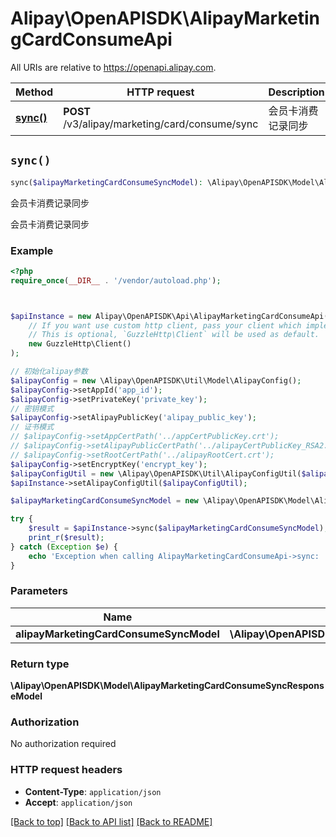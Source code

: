 # Alipay\OpenAPISDK\AlipayMarketingCardConsumeApi

All URIs are relative to https://openapi.alipay.com.

Method | HTTP request | Description
------------- | ------------- | -------------
[**sync()**](AlipayMarketingCardConsumeApi.md#sync) | **POST** /v3/alipay/marketing/card/consume/sync | 会员卡消费记录同步


## `sync()`

```php
sync($alipayMarketingCardConsumeSyncModel): \Alipay\OpenAPISDK\Model\AlipayMarketingCardConsumeSyncResponseModel
```

会员卡消费记录同步

会员卡消费记录同步

### Example

```php
<?php
require_once(__DIR__ . '/vendor/autoload.php');



$apiInstance = new Alipay\OpenAPISDK\Api\AlipayMarketingCardConsumeApi(
    // If you want use custom http client, pass your client which implements `GuzzleHttp\ClientInterface`.
    // This is optional, `GuzzleHttp\Client` will be used as default.
    new GuzzleHttp\Client()
);

// 初始化alipay参数
$alipayConfig = new \Alipay\OpenAPISDK\Util\Model\AlipayConfig();
$alipayConfig->setAppId('app_id');
$alipayConfig->setPrivateKey('private_key');
// 密钥模式
$alipayConfig->setAlipayPublicKey('alipay_public_key');
// 证书模式
// $alipayConfig->setAppCertPath('../appCertPublicKey.crt');
// $alipayConfig->setAlipayPublicCertPath('../alipayCertPublicKey_RSA2.crt');
// $alipayConfig->setRootCertPath('../alipayRootCert.crt');
$alipayConfig->setEncryptKey('encrypt_key');
$alipayConfigUtil = new \Alipay\OpenAPISDK\Util\AlipayConfigUtil($alipayConfig);
$apiInstance->setAlipayConfigUtil($alipayConfigUtil);

$alipayMarketingCardConsumeSyncModel = new \Alipay\OpenAPISDK\Model\AlipayMarketingCardConsumeSyncModel(); // \Alipay\OpenAPISDK\Model\AlipayMarketingCardConsumeSyncModel

try {
    $result = $apiInstance->sync($alipayMarketingCardConsumeSyncModel);
    print_r($result);
} catch (Exception $e) {
    echo 'Exception when calling AlipayMarketingCardConsumeApi->sync: ', $e->getMessage(), PHP_EOL;
}
```

### Parameters

Name | Type | Description  | Notes
------------- | ------------- | ------------- | -------------
 **alipayMarketingCardConsumeSyncModel** | **\Alipay\OpenAPISDK\Model\AlipayMarketingCardConsumeSyncModel**|  | [optional]

### Return type

**\Alipay\OpenAPISDK\Model\AlipayMarketingCardConsumeSyncResponseModel**

### Authorization

No authorization required

### HTTP request headers

- **Content-Type**: `application/json`
- **Accept**: `application/json`

[[Back to top]](#) [[Back to API list]](../../README.md#api-endpoints)
[[Back to README]](../../README.md)
